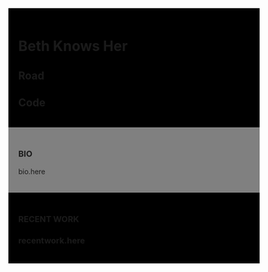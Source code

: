 <!DOCTYPE html>
<html>

<style>
  .black-box {
    background-color: black;
    padding: 20px;
  }

  .grey-box {
    background-color: grey;
    padding: 20px;
  }
</style>
  <!-- Insert pile of travel pictures -->
<div class="box black-box">
  <h1>Beth Knows Her</h1>
  <!-- Road icon and code icon or header -->
  <h2>Road</h2> <!-- side by side -->
  <h2>Code</h2>
</div>

<div class="box grey-box">
  <h3>BIO</h3>
  <p>bio.here</p>
</div>

<div class="box black-box">
  <h3>RECENT WORK<h3>
  <p>recentwork.here</p>
</div>
</body>
</html>
